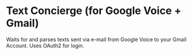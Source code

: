 Text Concierge (for Google Voice + Gmail)
=================

Waits for and parses texts sent via e-mail from Google Voice to your Gmail Account. Uses OAuth2 for login.